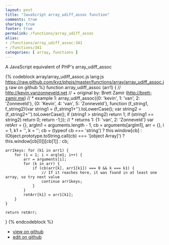 ```yaml
---
layout: post
title: "JavaScript array_udiff_assoc function"
comments: true
sharing: true
footer: true
permalink: /functions/array_udiff_assoc
alias:
- /functions/array_udiff_assoc:341
- /functions/341
categories: [ array, functions ]
---
```

A JavaScript equivalent of PHP's array_udiff_assoc
<!-- more -->
{% codeblock array/array_udiff_assoc.js lang:js https://raw.github.com/kvz/phpjs/master/functions/array/array_udiff_assoc.js raw on github %}
function array_udiff_assoc (arr1) {
    // http://kevin.vanzonneveld.net
    // +   original by: Brett Zamir (http://brett-zamir.me)
    // *     example 1: array_udiff_assoc({0: 'kevin', 1: 'van', 2: 'Zonneveld'}, {0: 'Kevin', 4: 'van', 5: 'Zonneveld'}, function (f_string1, f_string2){var string1 = (f_string1+'').toLowerCase(); var string2 = (f_string2+'').toLowerCase(); if (string1 > string2) return 1; if (string1 == string2) return 0; return -1;});
    // *     returns 1: {1: 'van', 2: 'Zonneveld'}
    var retArr = {},
        arglm1 = arguments.length - 1,
        cb = arguments[arglm1],
        arr = {},
        i = 1,
        k1 = '',
        k = '';
    cb = (typeof cb === 'string') ? this.window[cb] : (Object.prototype.toString.call(cb) === '[object Array]') ? this.window[cb[0]][cb[1]] : cb;

    arr1keys: for (k1 in arr1) {
        for (i = 1; i < arglm1; i++) {
            arr = arguments[i];
            for (k in arr) {
                if (cb(arr[k], arr1[k1]) === 0 && k === k1) {
                    // If it reaches here, it was found in at least one array, so try next value
                    continue arr1keys;
                }
            }
            retArr[k1] = arr1[k1];
        }
    }

    return retArr;
}
{% endcodeblock %}
<ul>
 <li><a href="https://github.com/kvz/phpjs/blob/master/functions/array/array_udiff_assoc.js">view on github</a></li>
 <li><a href="https://github.com/kvz/phpjs/edit/master/functions/array/array_udiff_assoc.js">edit on github</a></li>
</ul>
